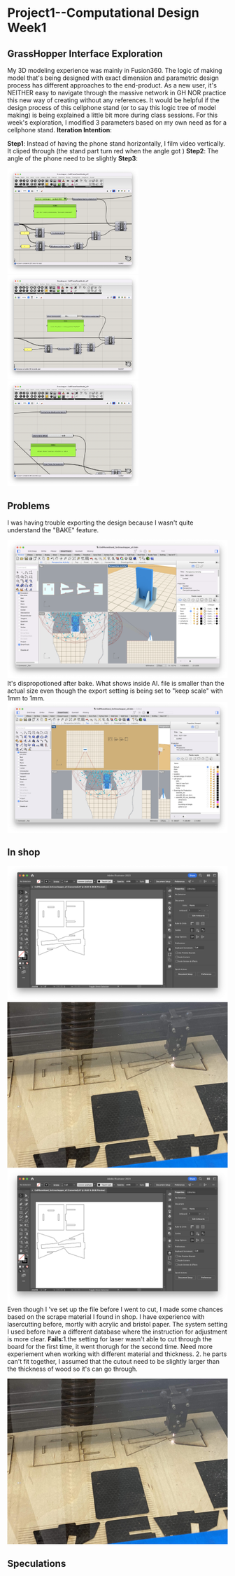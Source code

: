 # Project1--Computational Design Week1
## GrassHopper Interface Exploration ##
My 3D modeling experience was mainly in Fusion360. The logic of making model that's being designed with exact dimension and parametric design process has different approaches to the end-product. As a new user, it's NEITHER easy to navigate through the massive network in GH NOR practice this new way of creating without any references. It would be helpful if the design process of this cellphone stand (or to say this logic tree of model making) is being explained a little bit more during class sessions. For this week's exploration, I modified 3 parameters based on my own need as for a cellphone stand. 
**Iteration Intention**: 

**Step1**: Instead of having the phone stand horizontally, I film video vertically. 
It cliped through (the stand part turn red when the angle got )
**Step2**: The angle of the phone need to be slightly 
**Step3**:

<img width=300 src="GHP01.png"><img width=300 src="GHP02.png"><img width=300 src="GHP03.png">


## Problems ##
I was having trouble exporting the design because I wasn't quite understand the "BAKE" feature.

![alt text](AfterChange.png)
It's dispropotioned after bake. What shows inside AI. file is smaller than the actual size even though the export setting is being set to "keep scale" with 1mm to 1mm. 
![alt text](AfterBake.png)

## In shop ##
<img width=600 src="LasercutSetup.png"><img width=600 src="Lasercut.jpg">
![alt text](LasercutSetup.png)
Even though I 've set up the file before I went to cut, I made some chances based on the scrape material I found in shop. 
I have experience with lasercutting before, mortly with acrylic and bristol paper. The system setting I used before have a different database where the instruction for adjustment is more clear. 
**Fails**:1.the setting for laser wasn't able to cut through the board for the first time, it went thorugh for the second time. Need more experiement when working with different material and thickness. 
2. he parts can't fit together, I assumed that the cutout need to be slightly larger than the thickness of wood so it's can go through. 

![alt text](Lasercut.jpg)
## Speculations ##

